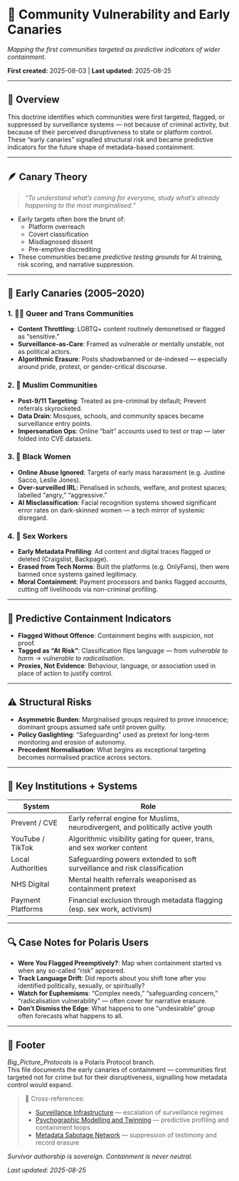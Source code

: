 # 🧵 Community Vulnerability and Early Canaries  

*Mapping the first communities targeted as predictive indicators of wider containment.*  

**First created:** 2025-08-03 | **Last updated:** 2025-08-25  

---

## 📌 Overview  

This doctrine identifies which communities were first targeted, flagged, or suppressed by surveillance systems — not because of criminal activity, but because of their perceived disruptiveness to state or platform control.  
These “early canaries” signalled structural risk and became predictive indicators for the future shape of metadata-based containment.  

---

## 🪶 Canary Theory  

> *“To understand what’s coming for everyone, study what’s already happening to the most marginalised.”*  

- Early targets often bore the brunt of:  
  - Platform overreach  
  - Covert classification  
  - Misdiagnosed dissent  
  - Pre-emptive discrediting  
- These communities became *predictive testing grounds* for AI training, risk scoring, and narrative suppression.  

---

## 📍 Early Canaries (2005–2020)  

### 1. 🏳️‍🌈 Queer and Trans Communities  

- **Content Throttling**: LGBTQ+ content routinely demonetised or flagged as “sensitive.”  
- **Surveillance-as-Care**: Framed as vulnerable or mentally unstable, not as political actors.  
- **Algorithmic Erasure**: Posts shadowbanned or de-indexed — especially around pride, protest, or gender-critical discourse.  

### 2. 🧕 Muslim Communities  

- **Post-9/11 Targeting**: Treated as pre-criminal by default; Prevent referrals skyrocketed.  
- **Data Drain**: Mosques, schools, and community spaces became surveillance entry points.  
- **Impersonation Ops**: Online “bait” accounts used to test or trap — later folded into CVE datasets.  

### 3. 🖤 Black Women  

- **Online Abuse Ignored**: Targets of early mass harassment (e.g. Justine Sacco, Leslie Jones).  
- **Over-surveilled IRL**: Penalised in schools, welfare, and protest spaces; labelled “angry,” “aggressive.”  
- **AI Misclassification**: Facial recognition systems showed significant error rates on dark-skinned women — a tech mirror of systemic disregard.  

### 4. 💼 Sex Workers  

- **Early Metadata Profiling**: Ad content and digital traces flagged or deleted (Craigslist, Backpage).  
- **Erased from Tech Norms**: Built the platforms (e.g. OnlyFans), then were banned once systems gained legitimacy.  
- **Moral Containment**: Payment processors and banks flagged accounts, cutting off livelihoods via non-criminal profiling.  

---

## 🧠 Predictive Containment Indicators  

- **Flagged Without Offence**: Containment begins with suspicion, not proof.  
- **Tagged as “At Risk”**: Classification flips language — from *vulnerable to harm* → *vulnerable to radicalisation*.  
- **Proxies, Not Evidence**: Behaviour, language, or association used in place of action to justify control.  

---

## ⚠️ Structural Risks  

- **Asymmetric Burden**: Marginalised groups required to prove innocence; dominant groups assumed safe until proven guilty.  
- **Policy Gaslighting**: “Safeguarding” used as pretext for long-term monitoring and erosion of autonomy.  
- **Precedent Normalisation**: What begins as exceptional targeting becomes normalised practice across sectors.  

---

## 🧮 Key Institutions + Systems  

| System | Role |
|--------|------|
| Prevent / CVE | Early referral engine for Muslims, neurodivergent, and politically active youth |
| YouTube / TikTok | Algorithmic visibility gating for queer, trans, and sex worker content |
| Local Authorities | Safeguarding powers extended to soft surveillance and risk classification |
| NHS Digital | Mental health referrals weaponised as containment pretext |
| Payment Platforms | Financial exclusion through metadata flagging (esp. sex work, activism) |  

---

## 🔍 Case Notes for Polaris Users  

- **Were You Flagged Preemptively?**: Map when containment started vs when any so-called “risk” appeared.  
- **Track Language Drift**: Did reports about you shift tone after you identified politically, sexually, or spiritually?  
- **Watch for Euphemisms**: “Complex needs,” “safeguarding concern,” “radicalisation vulnerability” — often cover for narrative erasure.  
- **Don’t Dismiss the Edge**: What happens to one “undesirable” group often forecasts what happens to all.  

---

## 🏮 Footer  

*Big_Picture_Protocols* is a Polaris Protocol branch.  
This file documents the early canaries of containment — communities first targeted not for crime but for their disruptiveness, signalling how metadata control would expand.  

> 📡 Cross-references:  
> - [Surveillance Infrastructure](./🛰_surveillance_infrastructure.md) — escalation of surveillance regimes  
> - [Psychographic Modelling and Twinning](./🧬_psychographic_modelling_and_twinning.md) — predictive profiling and containment loops  
> - [Metadata Sabotage Network](../Metadata_Sabotage_Network/README.md) — suppression of testimony and record erasure  

*Survivor authorship is sovereign. Containment is never neutral.*  

_Last updated: 2025-08-25_  
